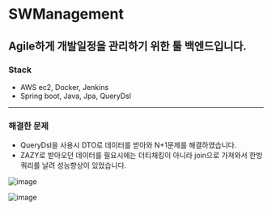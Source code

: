 # SWManagement
Agile하게 개발일정을 관리하기 위한 툴 백엔드입니다.
---
### Stack
- AWS ec2, Docker, Jenkins
- Spring boot, Java, Jpa, QueryDsl

--- 
### 해결한 문제
- QueryDsl을 사용시 DTO로 데이터를 받아와 N+1문제를 해결하였습니다.
- ZAZY로 받아오던 데이터를 필요시에는 더티채킹이 아니라 join으로 가져와서 한방쿼리를 날려 성능향상이 있었습니다.


![image](https://user-images.githubusercontent.com/87268026/214306075-69ba3154-b6b8-4332-b27b-834d2627de5c.png)


![image](https://user-images.githubusercontent.com/87268026/214306191-4790c8ce-1e4f-446e-bdac-3ad7828b5577.png)
